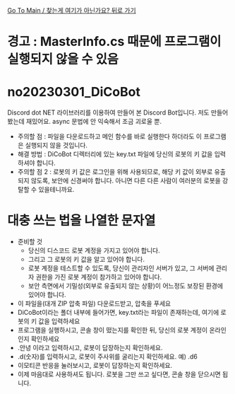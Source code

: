 [Go To Main / 찾는게 여기가 아닌가요? 뒤로 가기](https://github.com/chocokart2)
# 경고 : MasterInfo.cs 때문에 프로그램이 실행되지 않을 수 있음

# no20230301_DiCoBot
 Discord dot NET 라이브러리를 이용하여 만들어 본 Discord Bot입니다.
 저도 만들어 봤는데 재밌어요. async 문법에 안 익숙해서 조금 괴로울 뿐.
 - 주의할 점 : 파일을 다운로드하고 메인 함수를 바로 실행한다 하더라도 이 프로그램은 실행되지 않을 것입니다.
 - 해결 방법 : DiCoBot 디렉터리에 있는 key.txt 파일에 당신의 로봇의 키 값을 입력하셔야 합니다.
 - 주의할 점 2 : 로봇의 키 값은 로그인을 위해 사용되므로, 해당 키 값이 외부로 유출되지 않도록, 보안에 신경써야 합니다. 아니면 다른 다른 사람이 여러분의  로봇을 강탈할 수 있을테니까요.

# 대충 쓰는 법을 나열한 문자열
- 준비할 것
  - 당신의 디스코드 로봇 계정을 가지고 있어야 합니다.
  - 그리고 그 로봇의 키 값을 알고 있어야 합니다.
  - 로봇 계정을 테스트할 수 있도록, 당신이 관리자인 서버가 있고, 그 서버에 관리자 권한을 가진 로봇 계정이 참가하고 있어야 합니다.
  - 보안 측면에서 기밀성(외부로 유출되지 않는 상황)이 어느정도 보장된 환경에 있어야 합니다.
- 이 파일을(대개 ZIP 압축 파일) 다운로드받고, 압축을 푸세요
- DiCoBot이라는 폴더 내부에 들어가면, key.txt라는 파일이 존재하는데, 여기에 로봇의 키 값을 입력하세요
- 프로그램을 실행하시고, 콘솔 창이 떴는지를 확인한 뒤, 당신의 로봇 계정이 온라인인지 확인하세요
- .안녕 이라고 입력하시고, 로봇이 답장하는지 확인하세요.
- .d(숫자)를 입력하시고, 로봇이 주사위를 굴리는지 확인하세요. 예) .d6
- 이모티콘 반응을 눌러보시고, 로봇이 답장하는지 확인하세요.
- 이제 마음대로 사용하셔도 됩니다. 로봇을 그만 쓰고 싶다면, 콘솔 창을 닫으시면 됩니다.
